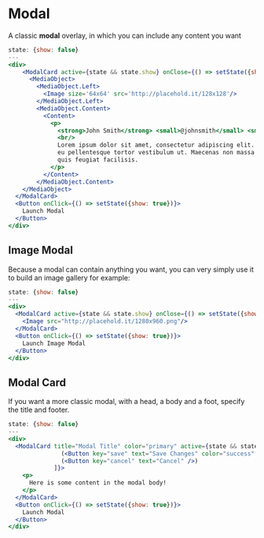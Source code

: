 # Modal
A classic **modal** overlay, in which you can include any content you want

```jsx
state: {show: false}
---
<div>
    <ModalCard active={state && state.show} onClose={() => setState({show: false})} hideCloseButton>
      <MediaObject>
        <MediaObject.Left>
          <Image size='64x64' src='http://placehold.it/128x128'/>
        </MediaObject.Left>
        <MediaObject.Content>
          <Content>
            <p>
              <strong>John Smith</strong> <small>@johnsmith</small> <small>31m</small>
              <br/>
              Lorem ipsum dolor sit amet, consectetur adipiscing elit. Proin ornare magna eros, 
              eu pellentesque tortor vestibulum ut. Maecenas non massa sem. Etiam finibus odio 
              quis feugiat facilisis.
            </p>
          </Content>
        </MediaObject.Content>
    </MediaObject>
  </ModalCard>
  <Button onClick={() => setState({show: true})}>
    Launch Modal
  </Button>
</div>
```

## Image Modal
Because a modal can contain anything you want, you can very simply use it to build an image gallery for example:
```jsx
state: {show: false}
---
<div>
  <ModalCard active={state && state.show} onClose={() => setState({show: false})} hideCloseButton>
    <Image src="http://placehold.it/1280x960.png"/>
  </ModalCard>
  <Button onClick={() => setState({show: true})}>
    Launch Image Modal
  </Button>
</div>
```

## Modal Card
If you want a more classic modal, with a head, a body and a foot, specify the title and footer.

```jsx
state: {show: false}
---
<div>
  <ModalCard title="Modal Title" color="primary" active={state && state.show} onClose={() => setState({show: false})} footer={[
               (<Button key="save" text="Save Changes" color="success" />), 
               (<Button key="cancel" text="Cancel" />)
             ]}>
    <p>
      Here is some content in the modal body! 
    </p>
  </ModalCard>
  <Button onClick={() => setState({show: true})}>
    Launch Modal
  </Button>
</div>
```
